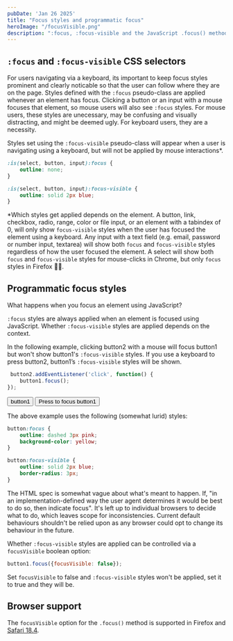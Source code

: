 ```yaml
---
pubDate: 'Jan 26 2025'
title: "Focus styles and programmatic focus"
heroImage: "/focusVisible.png"
description: ":focus, :focus-visible and the JavaScript .focus() method"
---
```


## `:focus` and `:focus-visible` CSS selectors

For users navigating via a keyboard, its important to keep focus styles prominent and clearly noticable so that the user can follow where they are on the page. Styles defined with the `:focus` pseudo-class are applied whenever an element has focus. Clicking a button or an input with a mouse focuses that element, so mouse users will also see `:focus` styles. For mouse users, these styles are unecessary, may be confusing and visually distracting, and might be deemed ugly. For keyboard users, they are a necessity.

Styles set using the `:focus-visible` pseudo-class will appear when a user is navigating using a keyboard, but will not be applied by mouse interactions*.

```css
:is(select, button, input):focus {
    outline: none;
}

:is(select, button, input):focus-visible {
    outline: solid 2px blue;
}
```

*Which styles get applied depends on the element. A button, link, checkbox, radio, range, color or file input, or an element with a tabindex of 0, will only show `focus-visible` styles when the user has focused the element using a keyboard. Any input with a text field (e.g. email, password or number input, textarea) will show both `focus` and `focus-visible` styles regardless of how the user focused the element. A select will show both `focus` and `focus-visible` styles for mouse-clicks in Chrome, but only `focus` styles in Firefox 🤷‍♂️.

## Programmatic focus styles

What happens when you focus an element using JavaScript?

`:focus` styles are always applied when an element is focused using JavaScript. Whether `:focus-visible` styles are applied depends on the context.

In the following example, clicking button2 with a mouse will focus button1 but won't show button1's `:focus-visible` styles. If you use a keyboard to press button2, button1’s `:focus-visible` styles will be shown.

```js
 button2.addEventListener('click', function() {
    button1.focus();
});
```

<style>
:is(#button1, #button2):focus {
    outline: dashed 3px pink;
    background-color: yellow;
}

:is(#button1, #button2):focus-visible {
    outline: solid 2px blue;
    border-radius: 3px;
}
</style>

<button class="simple-button" id="button1">button1</button>
<button class="simple-button" id="button2">Press to focus button1</button>

The above example uses the following (somewhat lurid) styles:

```css
button:focus {
    outline: dashed 3px pink;
    background-color: yellow;
}

button:focus-visible {
    outline: solid 2px blue;
    border-radius: 3px;
}
```

<script>
const button1 = document.querySelector("#button1");
const button2 = document.querySelector("#button2");
button2.addEventListener('click', function() {
button1.focus();
});
</script>

The HTML spec is somewhat vague about what's meant to happen. If, "in an implementation-defined way the user agent determines it would be best to do so, then indicate focus". It's left up to individual browsers to decide what to do, which leaves scope for inconsistencies. Current default behaviours shouldn't be relied upon as any browser could opt to change its behaviour in the future.

Whether `:focus-visible` styles are applied can be controlled via a `focusVisible` boolean option:

```js
button1.focus({focusVisible: false});
```

Set `focusVisible` to false and `:focus-visible` styles won't be applied, set it to true and they will be.

## Browser support

The `focusVisible` option for the `.focus()` method is supported in Firefox and [Safari 18.4](https://developer.apple.com/documentation/safari-release-notes/safari-18_4-release-notes#Web-API).
